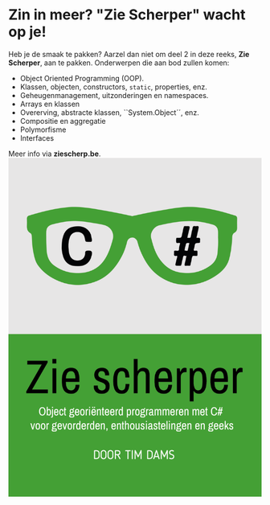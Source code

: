 # Zin in meer? "Zie Scherper" wacht op je!

Heb je de smaak te pakken? Aarzel dan niet om deel 2 in deze reeks, **Zie Scherper**, aan te pakken. 
Onderwerpen die aan bod zullen komen:
* Object Oriented Programming (OOP).
* Klassen, objecten, constructors, ``static``, properties, enz.
* Geheugenmanagement, uitzonderingen en namespaces.
* Arrays en klassen
* Overerving, abstracte klassen, ``System.Object´´, enz.
* Compositie en aggregatie
* Polymorfisme
* Interfaces

Meer info via **ziescherp.be**.
![](../assets/boek2.png)
